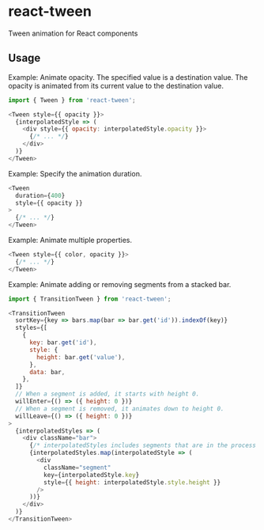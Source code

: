 react-tween
===
Tween animation for React components

Usage
---

Example: Animate opacity. The specified value is a destination value. The opacity is animated from its current value to the destination value.

```javascript
import { Tween } from 'react-tween';

<Tween style={{ opacity }}>
  {interpolatedStyle => (
    <div style={{ opacity: interpolatedStyle.opacity }}>
      {/* ... */}
    </div>
  )}
</Tween>
```

Example: Specify the animation duration.

```javascript
<Tween
  duration={400}
  style={{ opacity }}
>
  {/* ... */}
</Tween>
```

Example: Animate multiple properties.

```javascript
<Tween style={{ color, opacity }}>
  {/* ... */}
</Tween>
```

Example: Animate adding or removing segments from a stacked bar.

```javascript
import { TransitionTween } from 'react-tween';

<TransitionTween
  sortKey={key => bars.map(bar => bar.get('id')).indexOf(key)}
  styles={[
    {
      key: bar.get('id'),
      style: {
        height: bar.get('value'),
      },
      data: bar,
    },
  ]}
  // When a segment is added, it starts with height 0.
  willEnter={() => ({ height: 0 })}
  // When a segment is removed, it animates down to height 0.
  willLeave={() => ({ height: 0 })}
>
  {interpolatedStyles => (
    <div className="bar">
      {/* interpolatedStyles includes segments that are in the process of being added and removed. */}
      {interpolatedStyles.map(interpolatedStyle => (
        <div
          className="segment"
          key={interpolatedStyle.key}
          style={{ height: interpolatedStyle.style.height }}
        />
      ))}
    </div>
  )}
</TransitionTween>
```
